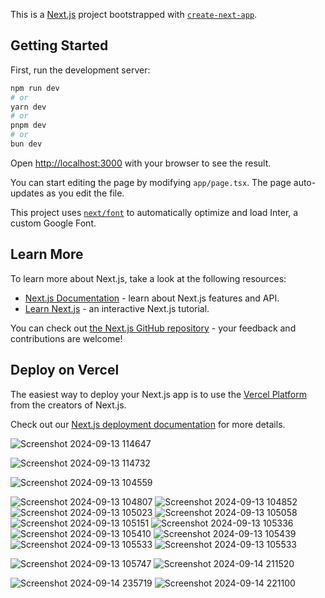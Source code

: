 This is a [Next.js](https://nextjs.org/) project bootstrapped with [`create-next-app`](https://github.com/vercel/next.js/tree/canary/packages/create-next-app).

## Getting Started

First, run the development server:

```bash
npm run dev
# or
yarn dev
# or
pnpm dev
# or
bun dev
```

Open [http://localhost:3000](http://localhost:3000) with your browser to see the result.

You can start editing the page by modifying `app/page.tsx`. The page auto-updates as you edit the file.

This project uses [`next/font`](https://nextjs.org/docs/basic-features/font-optimization) to automatically optimize and load Inter, a custom Google Font.

## Learn More

To learn more about Next.js, take a look at the following resources:

- [Next.js Documentation](https://nextjs.org/docs) - learn about Next.js features and API.
- [Learn Next.js](https://nextjs.org/learn) - an interactive Next.js tutorial.

You can check out [the Next.js GitHub repository](https://github.com/vercel/next.js/) - your feedback and contributions are welcome!

## Deploy on Vercel

The easiest way to deploy your Next.js app is to use the [Vercel Platform](https://vercel.com/new?utm_medium=default-template&filter=next.js&utm_source=create-next-app&utm_campaign=create-next-app-readme) from the creators of Next.js.

Check out our [Next.js deployment documentation](https://nextjs.org/docs/deployment) for more details.

![Screenshot 2024-09-13 114647](https://github.com/user-attachments/assets/eb556da7-b873-40e2-b845-709c23f8bd0f)

![Screenshot 2024-09-13 114732](https://github.com/user-attachments/assets/50de947b-8018-4bc5-ac89-138284ecb2e4)

![Screenshot 2024-09-13 104559](https://github.com/user-attachments/assets/3356a362-91ac-46de-9927-20ec9b918a35)

![Screenshot 2024-09-13 104807](https://github.com/user-attachments/assets/80ca5843-5503-4df5-b32f-a41990043883)
![Screenshot 2024-09-13 104852](https://github.com/user-attachments/assets/388aa1c0-eef4-4ed4-b530-e57646b899a8)
![Screenshot 2024-09-13 105023](https://github.com/user-attachments/assets/238e7450-ef34-401a-aa5d-89da3937237e)
![Screenshot 2024-09-13 105058](https://github.com/user-attachments/assets/e823346c-76d7-4c3e-a1e2-d4202843dd36)
![Screenshot 2024-09-13 105151](https://github.com/user-attachments/assets/5647465d-3cf3-4975-995e-ef3da1a5ebb4)
![Screenshot 2024-09-13 105336](https://github.com/user-attachments/assets/f4ac2b0f-866c-4b24-82fa-e2b821f85691)
![Screenshot 2024-09-13 105410](https://github.com/user-attachments/assets/42b81767-a326-443d-a05d-bf88e5b2aa7c)
![Screenshot 2024-09-13 105439](https://github.com/user-attachments/assets/c17757f1-fe07-487e-aab4-69c190c36616)
![Screenshot 2024-09-13 105533](https://github.com/user-attachments/assets/6061cab2-a0b5-4de7-a722-faaad8e23158)
![Screenshot 2024-09-13 105533](https://github.com/user-attachments/assets/fe77282a-6bd7-48b9-ac17-b4035d675067)

![Screenshot 2024-09-13 105747](https://github.com/user-attachments/assets/044c2c55-5694-426c-b8cd-e28ed37b9897)
![Screenshot 2024-09-14 211520](https://github.com/user-attachments/assets/baefa047-62f5-4518-9893-2cedb1cf573f)

![Screenshot 2024-09-14 235719](https://github.com/user-attachments/assets/07cac07f-fd96-46d2-89e1-284e645f502c)
![Screenshot 2024-09-14 221100](https://github.com/user-attachments/assets/e32c5ebd-01c2-4174-8200-f585b29aa75a)
